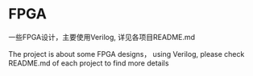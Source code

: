 # FPGA

一些FPGA设计，主要使用Verilog, 详见各项目README.md


The project is about some FPGA designs， using Verilog, please check README.md of each project to find more details

